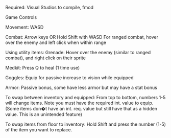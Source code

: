 Required: Visual Studios to compile, fmod

Game Controls

Movement: WASD

Combat: Arrow keys OR Hold Shift with WASD
	For ranged combat, hover over the enemy and left click when within range
	
Using utility items:
Grenade:  Hover over the enemy (similar to ranged combat), and right click on their sprite

Medkit: Press Q to heal (1 time use)

Goggles: Equip for passive increase to vision while equipped

Armor: Passive bonus, some have less armor but may have a stat bonus

To swap between inventory and equipped:
From top to bottom, numbers 1-5 will change items.  Note you must have the required int. value to equip. (Some items don�t have an int. req. value but still have that as a hidden value.  This is an unintended feature)

To swap items from floor to inventory:
Hold Shift and press the number (1-5) of the item you want to replace.

